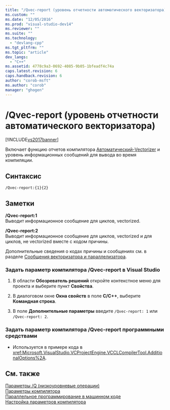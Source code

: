 ```yaml
---
title: "/Qvec-report (уровень отчетности автоматического векторизатора) | Microsoft Docs"
ms.custom: ""
ms.date: "12/05/2016"
ms.prod: "visual-studio-dev14"
ms.reviewer: ""
ms.suite: ""
ms.technology: 
  - "devlang-cpp"
ms.tgt_pltfrm: ""
ms.topic: "article"
dev_langs: 
  - "C++"
ms.assetid: 4778c9a3-0692-4085-9b05-1bfeadf4c74a
caps.latest.revision: 6
caps.handback.revision: 6
author: "corob-msft"
ms.author: "corob"
manager: "ghogen"
---
```

# /Qvec-report (уровень отчетности автоматического векторизатора)
[!INCLUDE[vs2017banner](../../assembler/inline/includes/vs2017banner.md)]

Включает функцию отчетов компилятора [Автоматический\-Vectorizer](../../parallel/auto-parallelization-and-auto-vectorization.md) и уровень информационных сообщений для вывода во время компиляции.  
  
## Синтаксис  
  
```  
/Qvec-report:{1}{2}  
```  
  
## Заметки  
 **\/Qvec\-report:1**  
 Выводит информационное сообщение для циклов, vectorized.  
  
 **\/Qvec\-report:2**  
 Выводит информационное сообщение для циклов, vectorized и для циклов, не vectorized вместе с кодом причины.  
  
 Дополнительные сведения о кодах причины и сообщениях см. в разделе [Сообщения векторизатора и параллелизатора](../../error-messages/tool-errors/vectorizer-and-parallelizer-messages.md).  
  
### Задать параметр компилятора \/Qvec\-report в Visual Studio  
  
1.  В области **Обозреватель решений** откройте контекстное меню для проекта и выберите пункт **Свойства**.  
  
2.  В диалоговом окне **Окна свойств** в поле **C\/C\+\+**, выберите **Командная строка**.  
  
3.  В поле **Дополнительные параметры** введите `/Qvec-report: 1` или `/Qvec-report: 2`.  
  
### Задать параметр компилятора \/Qvec\-report программными средствами  
  
-   Используется в примере кода в <xref:Microsoft.VisualStudio.VCProjectEngine.VCCLCompilerTool.AdditionalOptions%2A>.  
  
## См. также  
 [Параметры \/Q \(низкоуровневые операции\)](../../build/reference/q-options-low-level-operations.md)   
 [Параметры компилятора](../../build/reference/compiler-options.md)   
 [Параллельное программирование в машинном коде](http://go.microsoft.com/fwlink/?LinkId=263662)   
 [Настройка параметров компилятора](../Topic/Setting%20Compiler%20Options.md)